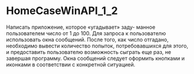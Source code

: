 # HomeCaseWinAPI_1_2
Написать приложение, которое «угадывает» заду- манное пользователем число от 1 до 100. Для запроса к пользователю использовать окна сообщений. После того, как число отгадано, необходимо вывести количество попыток, потребовавшихся для этого, и предоставить пользователю возможность сыграть еще раз, не завершая программу. Окна сообщений следует оформить кнопками и иконками в соответствии с конкретной ситуацией.
